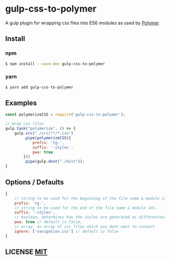 # gulp-css-to-polymer

A gulp plugin for wrapping css files into ES6 modules as used by [Polymer](http://polymer-project.org)

## Install

### npm

```sh
$ npm install --save-dev gulp-css-to-polymer
```

### yarn

```sh
$ yarn add gulp-css-to-polymer
```

## Examples

```js
const polymerizeCSS = require('gulp-css-to-polymer');

// Wrap css files
gulp.task("polymerize", () => {
    gulp.src("./src/**/*.css")
        .pipe(polymerizeCSS({
            prefix: 'tg-',
            suffix: '-styles',
            pwa: true
        }))
        .pipe(gulp.dest("./dist"));
}

```

## Options / Defaults

```js
{
    // string to be used for the beginning of the file name & module ids.
    prefix: 'tg-',
    // string to be used for the end of the file name & module ids.
    suffix: '-styles',
    // boolean, determines how the styles are generated as differentate between Polymer and Polymer PWA
    pwa: true // default is false,
    // array, an array of css files which you dont want to convert
    ignore: ['navigation.css'] // default is false
}
```

## LICENSE [MIT](LICENSE)
